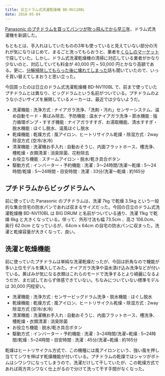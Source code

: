 ```yaml
---
title: 日立ドラム式洗濯乾燥機 BD-NV110BL
date: 2018-05-04
---
```


[Panasonic のプチドラムを買ってパンツが吹っ飛んでから早三年](/posts/2015/panasonic-petit-drum/)、ドラム式洗濯機を新調した。

もともとは、手入れはしていたものの3年も使っていると見えていない部分の汚れが気になりはじめて、まるごと洗ってもらおうと、業者を[くらしのマーケット](https://curama.jp/)で探していた。しかし、ドラム式洗濯乾燥機の清掃に対応している業者がかなり少ないのと、対応していても料金が 40,000 円 ~ 50,000 円とかなり高額である。更に、[分解掃除してもらった後に壊れてしまった](https://twitter.com/oinume/status/992017242391891968)話も聞いていたので、いっそ買い替えてしまおうと思い立った。

今回買ったのは日立のドラム式洗濯乾燥機 BD-NV110BL で、前まで使っていたプチドラムとは異なり、ビッグドラムという名前がついている。プチドラムのような小さいサイズを展開しているメーカーは、最近では少ないようだ。

<affiliate-link
  src="https://images-na.ssl-images-amazon.com/images/I/61BIZeZKN4L._SX425_.jpg"
  href="https://www.amazon.co.jp/dp/B075HR2G19/"
  tag="1000ch-22"
  title="日立 ドラム式洗濯乾燥機 ビッグドラム 左開き 11kg シルバー BD-NV110BL S">
  <ul>
    <li>洗濯機能 : 洗浄方式 : ナイアガラ洗浄、「洗剤・汚れ」センサーシステム、温め自動モード・黄ばみ除去、予防機能 : 温水ナイアガラ洗浄・節水機能 : 強力循環ポンプ・すすぎ機能 : ナイアガラすすぎ、お湯取機能、清水すすぎ・脱水機能 : ほぐし脱水、温風ほぐし脱水</li>
    <li>乾燥機能 : 乾燥方式 : 風アイロン、ヒートリサイクル乾燥・除湿方式 : 2way除湿方式 (空冷/水冷)</li>
    <li>清潔機能 : 洗濯機お手入れ : 自動おそうじ、内面フラットホース、槽洗浄、槽乾燥・衣類清潔 : 消臭除菌、花粉除去</li>
    <li>お役立ち機能 : スチームアイロン・脱水/乾き具合ボタン</li>
    <li>駆動方式 : インバーター・予約機能 : 洗濯 : 3～24時間/洗濯～乾燥 : 5～24時間/乾燥 : 5～24時間・目安時間 : 洗濯 : 33分/洗濯～乾燥 : 約165分</li>
  </ul>
</affiliate-link>

## プチドラムからビッグドラムへ

前に使っていた Panasonic のプチドラムは、洗濯 7kg で乾燥 3.5kg という一般的な集合住宅の防水パンであれば収まるサイズだった。今回の日立のドラム式洗濯乾燥機 BD-NV110BL は BIG DRUM と名前がついている通り、洗濯 11kg で乾燥 6kg と大きくなっている。伴って、外形寸法も幅 73.5cm 、高さ 106.0cm、奥行 62.0cm となっているが、64cm x 64cm の自宅の防水パンに収まった。洗濯と乾燥容量が大きくなって、良い。

## 洗濯と乾燥機能

前に使っていたプチドラムは単純な洗濯乾燥だったが、今回は折角なので機能が多い上位モデルを購入してみた。ナイアガラ洗浄や温水漬け込み洗浄などが付いている。黄ばみが気になる衣類はこれらのモードで洗浄するとより綺麗になるようだが、まだ試しておらず体感できていない。ちなみについていない標準モデルは 30,000 円程安い。

<affiliate-link
  src="https://images-na.ssl-images-amazon.com/images/I/61ZZsFFk1oL._SX425_.jpg"
  href="https://www.amazon.co.jp/dp/B075HRS4QT/"
  tag="1000ch-22"
  title="日立 ドラム式洗濯乾燥機 ビッグドラム 左開き 10kg ホワイト BD-SG100BL W">
  <ul>
    <li>洗濯機能 : 洗浄方式 : センサービッグドラム洗浄・脱水機能 : ほぐし脱水</li>
    <li>乾燥機能 : 乾燥方式 : 風アイロン、ヒートリサイクル乾燥・除湿方式 : 2way除湿方式 (空冷/水冷)</li>
    <li>清潔機能 : 洗濯機お手入れ : 自動おそうじ、内面フラットホース、槽洗浄、槽乾燥・衣類清潔 : 消臭除菌</li>
    <li>お役立ち機能 : 脱水/乾き具合ボタン</li>
    <li>駆動方式 : インバーター・予約機能 : 洗濯 : 3~24時間/洗濯~乾燥 : 5~24時間/乾燥 : 5~24時間・目安時間 : 洗濯 : 45分/洗濯~乾燥 : 約165分</li>
  </ul>
</affiliate-link>

乾燥はヒートリサイクル方式で、この機種には風アイロンという、強い風を押し当ててシワを伸ばす乾燥機能が付いている。プチドラムの乾燥ではシャツがボトムはシワシワになってしまうので、洗濯だけして干していたが、この乾燥方式であれば両方共シワなく仕上がるので分けて洗って干す手間がなくなった。
